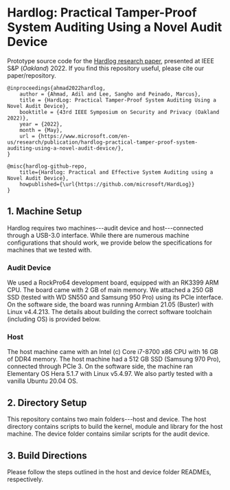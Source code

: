 # Hardlog: Practical Tamper-Proof System Auditing Using a Novel Audit Device

Prototype source code for the [Hardlog research paper](https://www.microsoft.com/en-us/research/uploads/prod/2022/04/hardlog-sp22.pdf), presented at IEEE S&P (*Oakland*) 2022. If you find this repository useful, please cite our paper/repository.

    @inproceedings{ahmad2022hardlog,
        author = {Ahmad, Adil and Lee, Sangho and Peinado, Marcus},
        title = {HardLog: Practical Tamper-Proof System Auditing Using a Novel Audit Device},
        booktitle = {43rd IEEE Symposium on Security and Privacy (Oakland 2022)},
        year = {2022},
        month = {May},
        url = {https://www.microsoft.com/en-us/research/publication/hardlog-practical-tamper-proof-system-auditing-using-a-novel-audit-device/},
    }

    @misc{hardlog-github-repo,
        title={Hardlog: Practical and Effective System Auditing using a Novel Audit Device},
        howpublished={\url{https://github.com/microsoft/HardLog}}
    }

## 1. Machine Setup

Hardlog requires two machines---audit device and host---connected through a USB-3.0 interface. While there are numerous machine configurations that should work, we provide below the specifications for machines that we tested with.

### Audit Device 

We used a RockPro64 development board, equipped with an RK3399 ARM CPU. The board came with 2 GB of main memory. We attached a 250 GB SSD (tested with WD SN550 and Samsung 950 Pro) using its PCIe interface. On the software side, the board was running Armbian 21.05 (Buster) with Linux v4.4.213. The details about building the correct software toolchain (including OS) is provided below.

### Host

The host machine came with an Intel (c) Core i7-8700 x86 CPU with 16 GB of DDR4 memory. The host machine had a 512 GB SSD (Samsung 970 Pro), connected through PCIe 3. On the software side, the machine ran Elementary OS Hera 5.1.7 with Linux v5.4.97. We also partly tested with a vanilla Ubuntu 20.04 OS.


## 2. Directory Setup

This repository contains two main folders---host and device. The host directory contains scripts to build the kernel, module and library for the host machine. The device folder contains similar scripts for the audit device.

## 3. Build Directions

Please follow the steps outlined in the host and device folder READMEs, respectively. 
